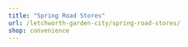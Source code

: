 ```yaml
---
title: "Spring Road Stores"
url: /letchworth-garden-city/spring-road-stores/
shop: convenience
---
```

